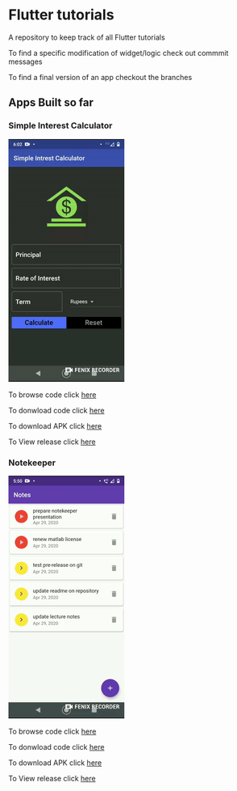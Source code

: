 # Flutter tutorials

A repository to keep track of all Flutter tutorials

To find a specific modification of widget/logic check out commmit messages

To find a final version of an app checkout the branches

## Apps Built so far

### Simple Interest Calculator
![finished app](https://github.com/hari9-9/android_flutter/blob/SIC-final-build/sic_gif.gif)

To browse code click [here](https://github.com/hari9-9/android_flutter/tree/SIC-final-build)

To donwload code click [here](https://github.com/hari9-9/android_flutter/archive/V1.0.zip)

To download APK click [here](https://github.com/hari9-9/android_flutter/releases/download/V1.0/app-release.apk)

To View release click [here](https://github.com/hari9-9/android_flutter/releases/tag/V1.0)


### Notekeeper
![finished app](https://github.com/hari9-9/android_flutter/blob/Notekeeper-final-build/note_gif.gif)

To browse code click [here](https://github.com/hari9-9/android_flutter/tree/Notekeeper-final-build)

To donwload code click [here](https://github.com/hari9-9/android_flutter/archive/v1.1.zip)

To download APK click [here](https://github.com/hari9-9/android_flutter/releases/download/v1.1/app-release.apk)

To View release click [here](https://github.com/hari9-9/android_flutter/releases/tag/v1.1)




